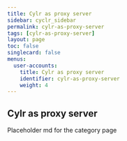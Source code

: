 ```yaml
---
title: Cylr as proxy server
sidebar: cyclr_sidebar
permalink: cylr-as-proxy-server
tags: [cylr-as-proxy-server]
layout: page
toc: false
singlecard: false
menus:
  user-accounts:
    title: Cylr as proxy server
    identifier: cylr-as-proxy-server
    weight: 4
---
```

## Cylr as proxy server

Placeholder md for the category page

